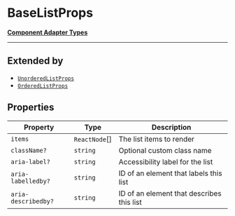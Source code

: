 # BaseListProps

[**Component Adapter Types**](component-inventory.md)

***

## Extended by

- [`UnorderedListProps`](List.ListTypes.Interface.UnorderedListProps.md)
- [`OrderedListProps`](List.ListTypes.Interface.OrderedListProps.md)

## Properties

| Property | Type | Description |
| ------ | ------ | ------ |
| <a id="items"></a> `items` | `ReactNode`[] | The list items to render |
| <a id="classname"></a> `className?` | `string` | Optional custom class name |
| <a id="aria-label"></a> `aria-label?` | `string` | Accessibility label for the list |
| <a id="aria-labelledby"></a> `aria-labelledby?` | `string` | ID of an element that labels this list |
| <a id="aria-describedby"></a> `aria-describedby?` | `string` | ID of an element that describes this list |
